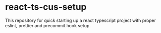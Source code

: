 # react-ts-cus-setup

This repository for quick starting up a react typescript project with proper eslint, prettier and precommit hook setup.
